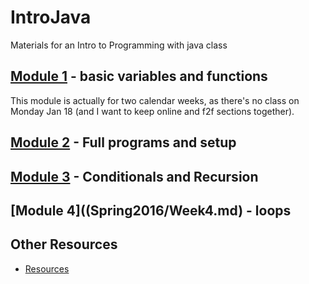 # IntroJava
Materials for an Intro to Programming with java class

## [Module 1](https://github.com/okaram/IntroJava/blob/master/Spring2016/Week1.md) - basic variables and functions
This module is actually for two calendar weeks, as there's no class on Monday Jan 18 (and I want to keep online and f2f sections together).
    
## [Module 2](Spring2016/Week2.md) - Full programs and setup

## [Module 3](Spring2016/Week3.md) - Conditionals and Recursion

## [Module 4]((Spring2016/Week4.md) - loops
## Other Resources
* [Resources](content/Resources.md)
